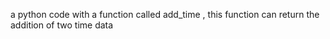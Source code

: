 a python code with a function called add_time , this function can return the addition of two time data 
